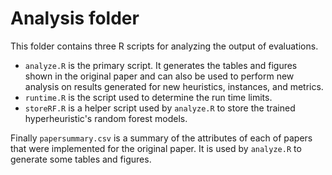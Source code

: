 # Analysis folder

This folder contains three R scripts for analyzing the output of evaluations.

* `analyze.R` is the primary script. It generates the tables and figures
  shown in the original paper and can also be used to perform new analysis
  on results generated for new heuristics, instances, and metrics.
* `runtime.R` is the script used to determine the run time limits.
* `storeRF.R` is a helper script used by `analyze.R` to store the trained
  hyperheuristic's random forest models.

Finally `papersummary.csv` is a summary of the attributes of each of papers
that were implemented for the original paper. It is used by `analyze.R` to
generate some tables and figures.
